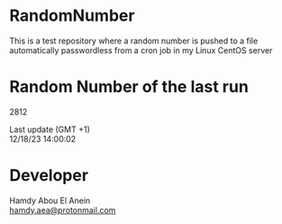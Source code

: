 # RandomNumber    
This is a test repository where a random number is pushed to a file automatically passwordless from a cron job in my Linux CentOS server    
# Random Number of the last run   
2812
      
Last update (GMT +1)    
12/18/23 14:00:02
# Developer    
Hamdy Abou El Anein   
hamdy.aea@protonmail.com
